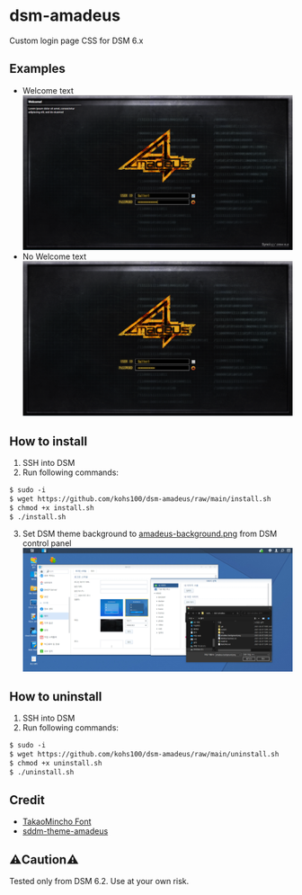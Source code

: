 # dsm-amadeus

Custom login page CSS for DSM 6.x

## Examples

* Welcome text
![screenshot_text](./img/text.PNG)
* No Welcome text
![screenshot_notext](./img/notext.PNG)

## How to install
1. SSH into DSM
2. Run following commands:
```
$ sudo -i
$ wget https://github.com/kohs100/dsm-amadeus/raw/main/install.sh
$ chmod +x install.sh
$ ./install.sh
```
3. Set DSM theme background to [amadeus-background.png](./amadeus-background.png) from DSM control panel
![screenshot_theme](./img/theme.PNG)

## How to uninstall
1. SSH into DSM
2. Run following commands:
```
$ sudo -i
$ wget https://github.com/kohs100/dsm-amadeus/raw/main/uninstall.sh
$ chmod +x uninstall.sh
$ ./uninstall.sh
```

## Credit

* [TakaoMincho Font](https://github.com/SumiTomohiko/UnnamedFukidashi/tree/master/takao-fonts-ttf)
* [sddm-theme-amadeus](https://github.com/Michal-Szczepaniak/sddm-theme-amadeus)

## ⚠️Caution⚠️
Tested only from DSM 6.2. Use at your own risk.
